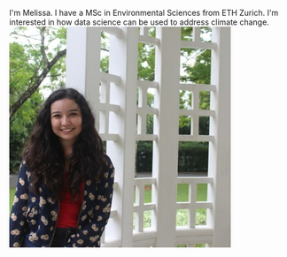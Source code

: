 I'm Melissa. I have a MSc in Environmental Sciences from ETH Zurich. I'm interested in how data science can be used to address climate change.
<a href="http://linkedin.com/in/melissafloresdata">
    <img 
        src="pdfs/linkedin_icon.jpg" 
        alt="Via my LinkedIn page"></a>
